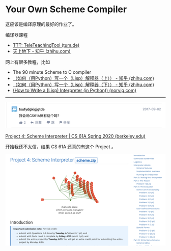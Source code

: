 # Your Own Scheme Compiler 
这应该是编译原理的最好的作业了。


编译器课程
- [TTT: TeleTeachingTool (tum.de)](https://ttt.in.tum.de/lectures/)
- [天上地下 - 知乎 (zhihu.com)](https://www.zhihu.com/people/cai-peng-xiang-71/posts)



网上有很多教程，比如
- The 90 minute Scheme to C compiler
- [（如何（用Python）写一个（Lisp）解释器（上）） - 知乎 (zhihu.com)](https://zhuanlan.zhihu.com/p/28989326)
- [（如何（用Python）写一个（Lisp）解释器（下）） - 知乎 (zhihu.com)](https://zhuanlan.zhihu.com/p/29186794)
- [(How to Write a (Lisp) Interpreter (in Python)) (norvig.com)](http://norvig.com/lispy.html)

---
![](./Pasted%20image%2020220118174709.png)

[Project 4: Scheme Interpreter | CS 61A Spring 2020 (berkeley.edu)](https://inst.eecs.berkeley.edu/~cs61a/sp20/proj/scheme/)

开始我还不太信，结果 CS 61A 还真的有这个 Project 。

![image-20220128162834368](https://raw.githubusercontent.com/haohua-li/photo-asset-repo/main/imgs/image-20220128162834368.png)



